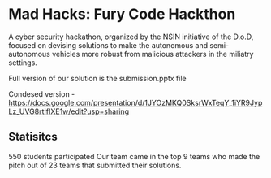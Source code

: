 # Mad Hacks: Fury Code Hackthon
A cyber security hackathon, organized by the NSIN initiative of the D.o.D, focused on devising solutions to make the autonomous 
and semi-autonomous vehicles more robust from malicious attackers in the miliatry settings.

Full version of our solution is the submission.pptx file

Condesed version - 
https://docs.google.com/presentation/d/1JYOzMKQ0SksrWxTeqY_1iYR9JypLz_UVG8rtIfIXE1w/edit?usp=sharing

## Statisitcs
550 students participated
Our team came in the top 9 teams who made the pitch out of 23 teams that submitted their solutions.
